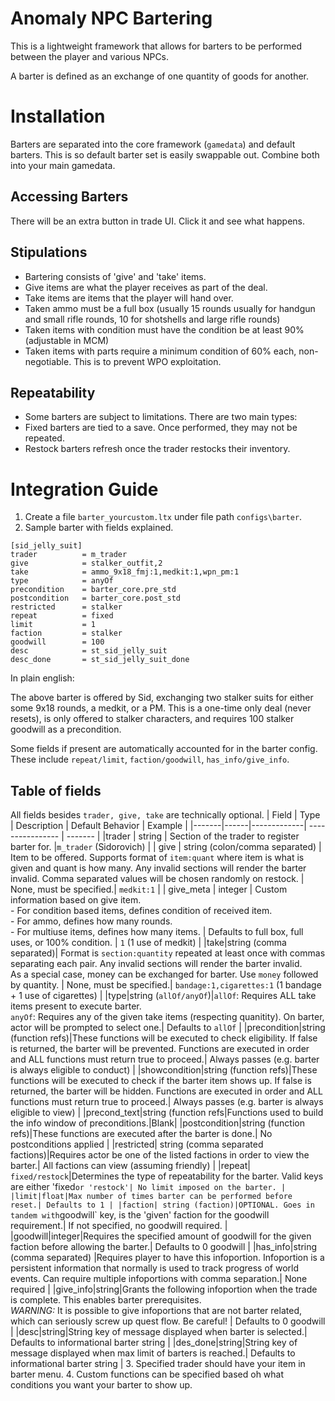 # Anomaly NPC Bartering

This is a lightweight framework that allows for barters to be performed between the player and various NPCs.

A barter is defined as an exchange of one quantity of goods for another.

# Installation
Barters are separated into the core framework (`gamedata`) and default barters. This is so default barter set is easily swappable out. Combine both into your main gamedata.

## Accessing Barters
There will be an extra button in trade UI. Click it and see what happens.

## Stipulations
- Bartering consists of 'give' and 'take' items.
- Give items are what the player receives as part of the deal.
- Take items are items that the player will hand over.
- Taken ammo must be a full box (usually 15 rounds usually for handgun and small rifle rounds, 10 for shotshells and large rifle rounds)
- Taken items with condition must have the condition be at least 90% (adjustable in MCM)
- Taken items with parts require a minimum condition of 60% each, non-negotiable. This is to prevent WPO exploitation.

## Repeatability
- Some barters are subject to limitations. There are two main types:
- Fixed barters are tied to a save. Once performed, they may not be repeated.
- Restock barters refresh once the trader restocks their inventory.

# Integration Guide
1. Create a file `barter_yourcustom.ltx` under file path `configs\barter`.
2. Sample barter with fields explained.
```
[sid_jelly_suit]
trader          = m_trader 
give            = stalker_outfit,2
take            = ammo_9x18_fmj:1,medkit:1,wpn_pm:1
type            = anyOf
precondition    = barter_core.pre_std
postcondition   = barter_core.post_std
restricted      = stalker
repeat          = fixed
limit           = 1
faction         = stalker
goodwill        = 100
desc            = st_sid_jelly_suit
desc_done       = st_sid_jelly_suit_done
```
In plain english:

The above barter is offered by Sid, exchanging two stalker suits for either some 9x18 rounds, a medkit, or a PM. This is a one-time only deal (never resets), is only offered to stalker characters, and requires 100 stalker goodwill as a precondition.

Some fields if present are automatically accounted for in the barter config. These include `repeat/limit`, `faction/goodwill`, `has_info/give_info`.

## Table of fields 
All fields besides `trader, give, take` are technically optional.
| Field | Type | Description | Default Behavior | Example |
|-------|------|-------------| ---------------- | ------- |
|trader | string | Section of the trader to register barter for. |`m_trader` (Sidorovich) |
| give | string (colon/comma separated) | Item to be offered. Supports format of `item:quant` where item is what is given and quant is how many. Any invalid sections will render the barter invalid. Comma separated values will be chosen randomly on restock. | None, must be specified.| `medkit:1` |
| give_meta | integer | Custom information based on give item.<br> - For condition based items, defines condition of received item.<br>- For ammo, defines how many rounds.<br>- For multiuse items, defines how many items. | Defaults to full box, full uses, or 100% condition. | `1` (1 use of medkit) |
|take|string (comma separated)| Format is `section:quantity` repeated at least once with commas separating each pair. Any invalid sections will render the barter invalid.<br>As a special case, money can be exchanged for barter. Use `money` followed by quantity. | None, must be specified.| `bandage:1,cigarettes:1` (1 bandage + 1 use of cigarettes)  | 
|type|string (`allOf/anyOf`)|`allOf`: Requires ALL take items present to execute barter. <br> `anyOf`: Requires any of the given take items (respecting quanitity). On barter, actor will be prompted to select one.| Defaults to `allOf` |
|precondition|string (function refs)|These functions will be executed to check eligibility. If false is returned, the barter will be prevented. Functions are executed in order and ALL functions must return true to proceed.| Always passes (e.g. barter is always eligible to conduct) |
|showcondition|string (function refs)|These functions will be executed to check if the barter item shows up. If false is returned, the barter will be hidden. Functions are executed in order and ALL functions must return true to proceed.| Always passes (e.g. barter is always eligible to view) |
|precond_text|string (function refs|Functions used to build the info window of preconditions.|Blank|
|postcondition|string (function refs)|These functions are executed after the barter is done.| No postconditions applied |
|restricted| string (comma separated factions)|Requires actor be one of the listed factions in order to view the barter.| All factions can view (assuming friendly) |
|repeat| `fixed/restock`|Determines the type of repeatability for the barter. Valid keys are either 'fixed` or 'restock'| No limit imposed on the barter. |
|limit|float|Max number of times barter can be performed before reset.| Defaults to 1 |
|faction| string (faction)|OPTIONAL. Goes in tandem with `goodwill` key, is the 'given' faction for the goodwill requirement.| If not specified, no goodwill required. |
|goodwill|integer|Requires the specified amount of goodwill for the given faction before allowing the barter.| Defaults to 0 goodwill |
|has_info|string (comma separated) |Requires player to have this infoportion. Infoportion is a persistent information that normally is used to track progress of world events. Can require multiple infoportions with comma separation.| None required |
|give_info|string|Grants the following infoportion when the trade is complete. This enables barter prerequisites.<br>*WARNING:* It is possible to give infoportions that are not barter related, which can seriously screw up quest flow. Be careful! | Defaults to 0 goodwill |
|desc|string|String key of message displayed when barter is selected.| Defaults to informational barter string |
|des_done|string|String key of message displayed when max limit of barters is reached.| Defaults to informational barter string | 
3. Specified trader should have your item in barter menu.
4. Custom functions can be specified based oh what conditions you want your barter to show up.
